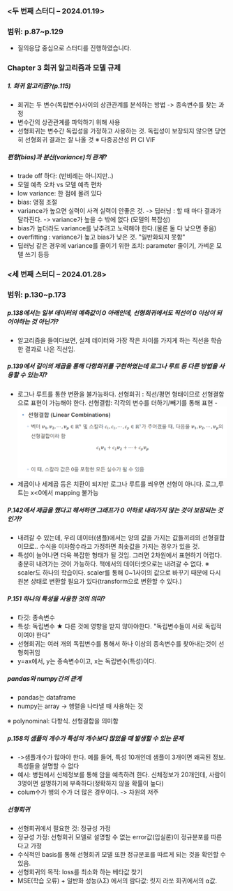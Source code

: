 ### <두 번째 스터디 – 2024.01.19> 
### 범위: p.87~p.129
- 질의응답 중심으로 스터디를 진행하였습니다.
### Chapter 3 회귀 알고리즘과 모델 규제
##### 1. 회귀 알고리즘?(p.115)
- 회귀는 두 변수(독립변수)사이의 상관관계를 분석하는 방법 -> 종속변수를 찾는 과정
- 변수간의 상관관계를 파악하기 위해 사용 
- 선형회귀는 변수간 독립성을 가정하고 사용하는 것. 독립성이 보장되지 않으면 당연히 선형회귀 결과는 잘 나올 것
※ 다중공산성 PI CI VIF
##### 편향(bias)과 분산(variance)의 관계?
- trade off 하다:  (반비례는 아니지만..)
- 모델 예측 오차 vs 모델 예측 편차 
- low variance: 한 점에 몰려 있다
- bias: 영점 조절
- variance가 높으면 실력이 사격 실력이 안좋은 것. -> 딥러닝 : 할 때 마다 결과가 달라진다. -> variance가 높을 수 밖에 없다 (모델의 복잡성)
- bias가 높더라도 variance를 낮추려고 노력해야 한다.(물론 둘 다 낮으면 좋음)
- overfitting : variance가 높고 bias가 낮은 것. "일반화되지 못함"
- 딥러닝 같은 경우에 variance를 줄이기 위한 조치: parameter 줄이기, 가벼운 모델 쓰기 등등
### <세 번째 스터디 – 2024.01.28> 
### 범위: p.130~p.173
##### p.138에서는 일부 데이터의 예측값이 0 아래인데, 선형회귀에서도 직선이 0 이상이 되어야하는 것 아닌가?
- 알고리즘을 들여다보면,  실제 데이터와 가장 작은 차이를 가지게 하는 직선을 학습한 결과로 나온 직선임. 
##### p.139에서 길이의 제곱을 통해 다항회귀를 구현하였는데 로그나 루트 등 다른 방법을 사용할 수 있는지?
- 로그나 루트를 통한 변환을 불가능하다. 선형회귀 : 직선/평면 형태이므로 선형결합으로 표현이 가능해야 한다. 선형결합: 각각의 변수를 더하기/빼기를 통해 표현
-![image](image.png)
- 제곱이나 세제곱 등은 치환이 되지만  로그나 루트를 씌우면 선형이 아니다. 로그,루트는 x<0에서 mapping 불가능
##### P.142에서 제곱을 했다고 해서하면 그래프가 0 이하로 내려가지 않는 것이 보장되는 것인가?
- 내려갈 수 있는데, 우리 데이터(샘플)에서는 양의 값을 가지는 값들끼리의 선형결합이므로.. 수식을 이차함수라고 가정하면 최솟값을 가지는 경우가 있을 것.
- 특성이 늘어나면 더욱 복잡한 형태가 될 것임. 그러면 2차원에서 표현하기 어렵다. 충분히 내려가는 것이 가능하다.
책에서의 데이터셋으로는 내려갈 수 없다.
※ scaler도 하나의 학습이다. scaler를 통해 0~1사이의 값으로 바꾸기 때문에 다시 원본 상태로 변환할 필요가 있다(transform으로 변환할 수 있다.)
##### P.151 하나의 특성을 사용한 것의 의미?
- 타깃: 종속변수
- 특성: 독립변수 ★ 다른 것에 영향을 받지 않아야한다. "독립변수들이 서로 독립적이여야 한다"
- 선형회귀는 여러 개의 독립변수를 통해서 하나 이상의 종속변수를 찾아내는것이 선형회귀임
- y=ax에서, y는 종속변수이고, x는 독립변수(특성)이다.
##### pandas와 numpy간의 관계
- pandas는 dataframe 
- numpy는 array -> 행렬을 나타낼 때 사용하는 것

※ polynominal: 다항식. 선형결합을 의미함

##### p.158의 샘플의 개수가 특성의 개수보다 많았을 때 발생할 수 있는 문제
- ->샘플개수가 많아야 한다. 예를 들어, 특성 10개인데 샘플이 3개이면 왜곡된 정보. 특성들을 설명할 수 없다
- 예시:  병원에서 신체정보를 통해 암을 예측하려 한다. 신체정보가 20개인데, 사람이 3명이면 설명하기에 부족하다(정확하지 않을 확률이 높다)
- colum수가 행의 수가 더 많은 경우이다. -> 차원의 저주
##### 선형회귀
- 선형회귀에서 필요한 것: 정규성 가정
- 정규성 가정: 선형회귀 모델로 설명할 수 없는 error값(입실론)이 정규분포를 따른다고 가정 
- 수식적인 basis를 통해 선형회귀 모델 또한 정규분포를 따르게 되는 것을 확인할 수 있음.
- 선형회귀의 목적: loss를 최소화 하는 베타값 찾기
- MSE(학습 오류) + 일반화 성능(λΣ) 에서의 람다값: 릿지 라쏘 회귀에서의 ⍺값.